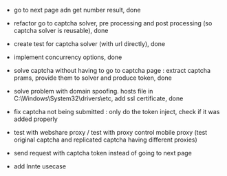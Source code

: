 


- go to next page adn get number result, done 
- refactor go to captcha solver, pre processing and post processing (so captcha solver is reusable), done 
- create test for captcha solver (with url directly), done 
- implement concurrency options, done 
- solve captcha without having to go to captcha page : extract captcha prams, provide them to solver and produce token, done 
- solve problem with domain spoofing. hosts file in C:\Windows\System32\drivers\etc, add ssl certificate, done 

- fix captcha not being submitted : only do the token inject, check if it was added properly 


- test with webshare proxy / test with proxy control mobile proxy (test original captcha and replicated captcha having different proxies)

- send request with captcha token instead of going to next page 
- add lnnte usecase 